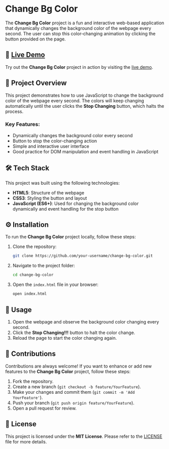 # Change Bg Color

The **Change Bg Color** project is a fun and interactive web-based application that dynamically changes the background color of the webpage every second. The user can stop this color-changing animation by clicking the button provided on the page.

## 🔗 [Live Demo](https://change-background-zeta.vercel.app/)

Try out the **Change Bg Color** project in action by visiting the [live demo](https://change-background-zeta.vercel.app/).

## 📖 Project Overview

This project demonstrates how to use JavaScript to change the background color of the webpage every second. The colors will keep changing automatically until the user clicks the **Stop Changing** button, which halts the process.

### Key Features:
- Dynamically changes the background color every second
- Button to stop the color-changing action
- Simple and interactive user interface
- Good practice for DOM manipulation and event handling in JavaScript

## 🛠️ Tech Stack

This project was built using the following technologies:

- **HTML5**: Structure of the webpage
- **CSS3**: Styling the button and layout
- **JavaScript (ES6+)**: Used for changing the background color dynamically and event handling for the stop button

## ⚙️ Installation

To run the **Change Bg Color** project locally, follow these steps:

1. Clone the repository:
    ```bash
    git clone https://github.com/your-username/change-bg-color.git
    ```

2. Navigate to the project folder:
    ```bash
    cd change-bg-color
    ```

3. Open the `index.html` file in your browser:
    ```bash
    open index.html
    ```

## 🚀 Usage

1. Open the webpage and observe the background color changing every second.
2. Click the **Stop Changing!!!** button to halt the color change.
3. Reload the page to start the color changing again.

## 🤝 Contributions

Contributions are always welcome! If you want to enhance or add new features to the **Change Bg Color** project, follow these steps:

1. Fork the repository.
2. Create a new branch (`git checkout -b feature/YourFeature`).
3. Make your changes and commit them (`git commit -m 'Add YourFeature'`).
4. Push your branch (`git push origin feature/YourFeature`).
5. Open a pull request for review.

## 📜 License

This project is licensed under the **MIT License**. Please refer to the [LICENSE](../LICENSE) file for more details.

 